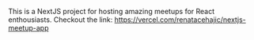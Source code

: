 This is a NextJS project for hosting amazing meetups for React enthousiasts.
Checkout the link: https://vercel.com/renatacehajic/nextjs-meetup-app
